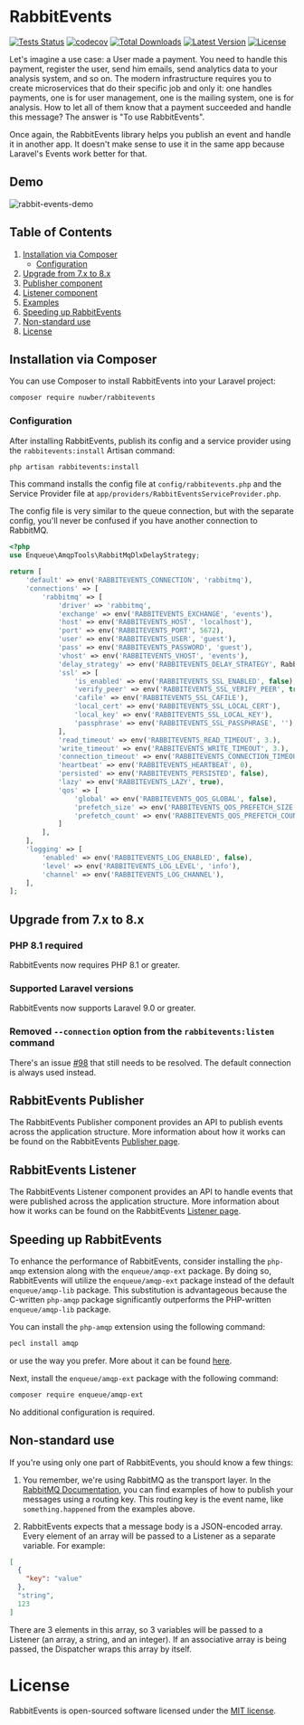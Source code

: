 # RabbitEvents

[![Tests Status](https://github.com/nuwber/rabbitevents/workflows/Unit%20tests/badge.svg?branch=master)](https://github.com/nuwber/rabbitevents/actions?query=branch%3Amaster+workflow%3A%22Unit+tests%22)
[![codecov](https://codecov.io/gh/nuwber/rabbitevents/branch/master/graph/badge.svg?token=8E9CY6866R)](https://codecov.io/gh/nuwber/rabbitevents)
[![Total Downloads](https://img.shields.io/packagist/dt/nuwber/rabbitevents)](https://packagist.org/packages/nuwber/rabbitevents)
[![Latest Version](https://img.shields.io/packagist/v/nuwber/rabbitevents)](https://packagist.org/packages/nuwber/rabbitevents)
[![License](https://img.shields.io/packagist/l/nuwber/rabbitevents)](https://packagist.org/packages/nuwber/rabbitevents)

Let's imagine a use case: a User made a payment. You need to handle this payment, register the user, send him emails, send analytics data to your analysis system, and so on. The modern infrastructure requires you to create microservices that do their specific job and only it: one handles payments, one is for user management, one is the mailing system, one is for analysis. How to let all of them know that a payment succeeded and handle this message? The answer is "To use RabbitEvents".

Once again, the RabbitEvents library helps you publish an event and handle it in another app. It doesn't make sense to use it in the same app because Laravel's Events work better for that.

## Demo
![rabbit-events-demo](https://github.com/nuwber/rabbitevents/assets/142213350/89df6194-e49d-4d58-8286-8932f182da4b)

## Table of Contents
1. [Installation via Composer](#installation)
   * [Configuration](#configuration)
1. [Upgrade from 7.x to 8.x](#upgrade_7.x-8.x)
1. [Publisher component](#publisher)
1. [Listener component](#listener)
1. [Examples](./examples)
1. [Speeding up RabbitEvents](#speeding-up-rabbitevents)
1. [Non-standard use](#non-standard-use)
1. [License](#license)

## Installation via Composer<a name="installation"></a>
You can use Composer to install RabbitEvents into your Laravel project:

```bash
composer require nuwber/rabbitevents
```

### Configuration<a name="configuration"></a>
After installing RabbitEvents, publish its config and a service provider using the `rabbitevents:install` Artisan command:

```bash
php artisan rabbitevents:install
```

This command installs the config file at `config/rabbitevents.php` and the Service Provider file at `app/providers/RabbitEventsServiceProvider.php`.

The config file is very similar to the queue connection, but with the separate config, you'll never be confused if you have another connection to RabbitMQ.

```php
<?php
use Enqueue\AmqpTools\RabbitMqDlxDelayStrategy;

return [
    'default' => env('RABBITEVENTS_CONNECTION', 'rabbitmq'),
    'connections' => [
        'rabbitmq' => [
            'driver' => 'rabbitmq',
            'exchange' => env('RABBITEVENTS_EXCHANGE', 'events'),
            'host' => env('RABBITEVENTS_HOST', 'localhost'),
            'port' => env('RABBITEVENTS_PORT', 5672),
            'user' => env('RABBITEVENTS_USER', 'guest'),
            'pass' => env('RABBITEVENTS_PASSWORD', 'guest'),
            'vhost' => env('RABBITEVENTS_VHOST', 'events'),
            'delay_strategy' => env('RABBITEVENTS_DELAY_STRATEGY', RabbitMqDlxDelayStrategy::class),
            'ssl' => [
                'is_enabled' => env('RABBITEVENTS_SSL_ENABLED', false),
                'verify_peer' => env('RABBITEVENTS_SSL_VERIFY_PEER', true),
                'cafile' => env('RABBITEVENTS_SSL_CAFILE'),
                'local_cert' => env('RABBITEVENTS_SSL_LOCAL_CERT'),
                'local_key' => env('RABBITEVENTS_SSL_LOCAL_KEY'),
                'passphrase' => env('RABBITEVENTS_SSL_PASSPHRASE', ''),
            ],
            'read_timeout' => env('RABBITEVENTS_READ_TIMEOUT', 3.),
            'write_timeout' => env('RABBITEVENTS_WRITE_TIMEOUT', 3.),
            'connection_timeout' => env('RABBITEVENTS_CONNECTION_TIMEOUT', 3.),
            'heartbeat' => env('RABBITEVENTS_HEARTBEAT', 0),
            'persisted' => env('RABBITEVENTS_PERSISTED', false),
            'lazy' => env('RABBITEVENTS_LAZY', true),
            'qos' => [
                'global' => env('RABBITEVENTS_QOS_GLOBAL', false),
                'prefetch_size' => env('RABBITEVENTS_QOS_PREFETCH_SIZE', 0),
                'prefetch_count' => env('RABBITEVENTS_QOS_PREFETCH_COUNT', 1),
            ]
        ],
    ],
    'logging' => [
        'enabled' => env('RABBITEVENTS_LOG_ENABLED', false),
        'level' => env('RABBITEVENTS_LOG_LEVEL', 'info'),
        'channel' => env('RABBITEVENTS_LOG_CHANNEL'),
    ],
];
```
## Upgrade from 7.x to 8.x<a name="upgrade_7.x-8.x"></a>

### PHP 8.1 required
RabbitEvents now requires PHP 8.1 or greater.

### Supported Laravel versions
RabbitEvents now supports Laravel 9.0 or greater.

### Removed `--connection` option from the `rabbitevents:listen` command
There's an issue [#98](https://github.com/nuwber/rabbitevents/issues/98) that still needs to be resolved.
The default connection is always used instead.

## RabbitEvents Publisher<a name="publisher"></a>

The RabbitEvents Publisher component provides an API to publish events across the application structure. More information about how it works can be found on the RabbitEvents [Publisher page](https://github.com/rabbitevents/publisher).

## RabbitEvents Listener<a name="listener"></a>

The RabbitEvents Listener component provides an API to handle events that were published across the application structure. More information about how it works can be found on the RabbitEvents [Listener page](https://github.com/rabbitevents/listener).

## Speeding up RabbitEvents<a name="speeding-up-rabbitevents"></a>
To enhance the performance of RabbitEvents, consider installing the `php-amqp` extension along with the `enqueue/amqp-ext` package. 
By doing so, RabbitEvents will utilize the `enqueue/amqp-ext` package instead of the default `enqueue/amqp-lib` package. 
This substitution is advantageous because the C-written `php-amqp` package significantly outperforms the PHP-written `enqueue/amqp-lib` package.

You can install the `php-amqp` extension using the following command:
```bash
pecl install amqp
```
or use the way you prefer. More about it can be found [here](https://pecl.php.net/package/amqp).

Next, install the `enqueue/amqp-ext` package with the following command:
```bash
composer require enqueue/amqp-ext
```
No additional configuration is required.

## Non-standard use <a name="#non-standard-use"></a>

If you're using only one part of RabbitEvents, you should know a few things:

1. You remember, we're using RabbitMQ as the transport layer. In the [RabbitMQ Documentation](https://www.rabbitmq.com/tutorials/tutorial-five-python.html), you can find examples of how to publish your messages using a routing key. This routing key is the event name, like `something.happened` from the examples above.

1. RabbitEvents expects that a message body is a JSON-encoded array. Every element of an array will be passed to a Listener as a separate variable. For example:
```json
[
  {
    "key": "value"  
  },
  "string",
  123 
]
```

There are 3 elements in this array, so 3 variables will be passed to a Listener (an array, a string, and an integer).
If an associative array is being passed, the Dispatcher wraps this array by itself.

# License <a name="license"></a>

RabbitEvents is open-sourced software licensed under the [MIT license](https://opensource.org/licenses/MIT).
